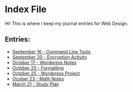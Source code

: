 # Index File
Hi! This is where i keep my journal entries for
Web Design.
## Entries:
- [September 16 - Command Line Tools](entries/Terminal.md)
- [September 30 - Encryption Activity](entries/Encryption.md)
- [October 17 - Wordpress Notes](entries/Notes.md)
- [October 20 - Formatting](entries/Formatting.md)
- [October 25 - Wordpress Project](entries/Project.md)
- [Ocober 23 - Math Notes](entries/MathNotes.md)
- [March 21 - Study Plan](entries/Study.md)